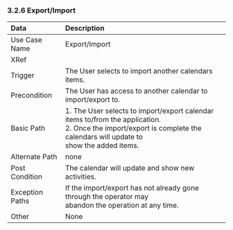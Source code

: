 ### 3.2.6 Export/Import 

| Data          | Description |
|:--------------|:-----------------|
|Use Case Name  | Export/Import|
|XRef           ||
|Trigger	| The User selects to import another calendars items.|
|Precondition 	| The User has access to another calendar to import/export to.|
|Basic Path	| 1. The User selects to import/export calendar items to/from the application.</br>2. Once the import/export is complete the calendars will update to</br> show the added items.|                      
|Alternate Path | none|
|Post Condition	| The calendar will update and show new activities.|
|Exception Paths| If the import/export has not already gone through the operator may</br> abandon the operation at any time.|
|Other		| None| 
